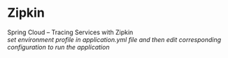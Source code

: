# Zipkin
Spring Cloud – Tracing Services with Zipkin  
*set environment profile in application.yml file and then edit corresponding configuration to run the application*